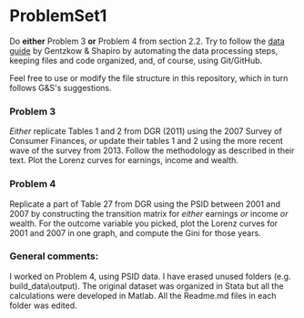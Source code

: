 # ProblemSet1
Do **either** Problem 3 **or** Problem 4 from section 2.2. Try to follow the [data guide](http://web.stanford.edu/~gentzkow/research/CodeAndData.pdf) by Gentzkow & Shapiro by automating the data processing steps, keeping files and code organized, and, of course, using Git/GitHub.

Feel free to use or modify the file structure in this repository, which in turn follows G&S's suggestions.

### Problem 3
_Either_ replicate Tables 1 and 2 from DGR (2011) using the 2007 Survey of Consumer Finances, _or_ update their tables 1 and 2 using the more recent wave of the survey from 2013. Follow the methodology as described in their text. Plot the Lorenz curves for earnings, income and wealth.

### Problem 4
Replicate a part of Table 27 from DGR using the PSID between 2001 and 2007 by constructing the transition matrix for _either_ earnings _or_ income _or_ wealth. For the outcome variable you picked, plot the Lorenz curves for 2001 and 2007 in one graph, and compute the Gini for those years.


### General comments:

I worked on Problem 4, using PSID data.
I have erased unused folders (e.g. build_data\output).
The original dataset was organized in Stata but all the calculations were developed in Matlab.
All the Readme.md files in each folder was edited.